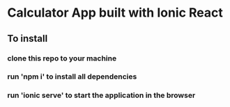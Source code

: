 # Calculator App built with Ionic React

## To install
### clone this repo to your machine
### run 'npm i' to install all dependencies
### run 'ionic serve' to start the application in the browser